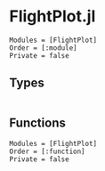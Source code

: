 # FlightPlot.jl

```@autodocs
Modules = [FlightPlot]
Order = [:module]
Private = false
```

## Types
```@docs
```

## Functions
```@autodocs
Modules = [FlightPlot]
Order = [:function]
Private = false
```
